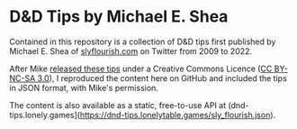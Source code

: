 # D&D Tips by Michael E. Shea

Contained in this repository is a collection of D&D tips first published by Michael E. Shea of [slyflourish.com](https://slyflourish.com) on Twitter from 2009 to 2022.

After Mike [released these tips](https://slyflourish.com/dnd_tip_tweet_archive.html) under a Creative Commons Licence ([CC BY-NC-SA 3.0](https://creativecommons.org/licenses/by-nc-sa/3.0/)), I reproduced the content here on GitHub and included the tips in JSON format, with Mike's permission.

The content is also available as a static, free-to-use API at (dnd-tips.lonely.games](https://dnd-tips.lonelytable.games/sly_flourish.json).
